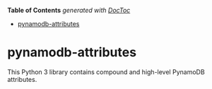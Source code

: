 <!-- START doctoc generated TOC please keep comment here to allow auto update -->
<!-- DON'T EDIT THIS SECTION, INSTEAD RE-RUN doctoc TO UPDATE -->
**Table of Contents**  *generated with [DocToc](https://github.com/thlorenz/doctoc)*

- [pynamodb-attributes](#pynamodb-attributes)

<!-- END doctoc generated TOC please keep comment here to allow auto update -->

# pynamodb-attributes

This Python 3 library contains compound and high-level PynamoDB attributes.
